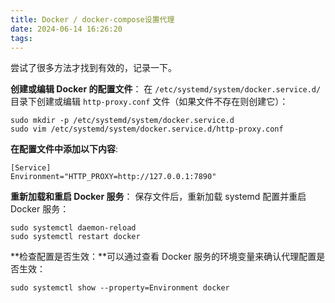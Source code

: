 ```yaml
---
title: Docker / docker-compose设置代理
date: 2024-06-14 16:26:20
tags:
---
```




尝试了很多方法才找到有效的，记录一下。

**创建或编辑 Docker 的配置文件**： 在 `/etc/systemd/system/docker.service.d/` 目录下创建或编辑 `http-proxy.conf` 文件（如果文件不存在则创建它）：

```
sudo mkdir -p /etc/systemd/system/docker.service.d
sudo vim /etc/systemd/system/docker.service.d/http-proxy.conf
```



**在配置文件中添加以下内容**:

```
[Service]
Environment="HTTP_PROXY=http://127.0.0.1:7890"
```



**重新加载和重启 Docker 服务**： 保存文件后，重新加载 systemd 配置并重启 Docker 服务：

```
sudo systemctl daemon-reload
sudo systemctl restart docker
```



**检查配置是否生效：**可以通过查看 Docker 服务的环境变量来确认代理配置是否生效：

```
sudo systemctl show --property=Environment docker
```
